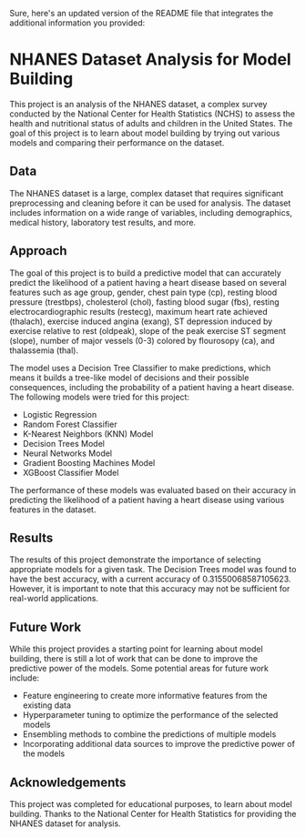 Sure, here's an updated version of the README file that integrates the additional information you provided:

# NHANES Dataset Analysis for Model Building

This project is an analysis of the NHANES dataset, a complex survey conducted by the National Center for Health Statistics (NCHS) to assess the health and nutritional status of adults and children in the United States. The goal of this project is to learn about model building by trying out various models and comparing their performance on the dataset.

## Data

The NHANES dataset is a large, complex dataset that requires significant preprocessing and cleaning before it can be used for analysis. The dataset includes information on a wide range of variables, including demographics, medical history, laboratory test results, and more.

## Approach

The goal of this project is to build a predictive model that can accurately predict the likelihood of a patient having a heart disease based on several features such as age group, gender, chest pain type (cp), resting blood pressure (trestbps), cholesterol (chol), fasting blood sugar (fbs), resting electrocardiographic results (restecg), maximum heart rate achieved (thalach), exercise induced angina (exang), ST depression induced by exercise relative to rest (oldpeak), slope of the peak exercise ST segment (slope), number of major vessels (0-3) colored by flourosopy (ca), and thalassemia (thal).

The model uses a Decision Tree Classifier to make predictions, which means it builds a tree-like model of decisions and their possible consequences, including the probability of a patient having a heart disease. The following models were tried for this project:

- Logistic Regression
- Random Forest Classifier
- K-Nearest Neighbors (KNN) Model
- Decision Trees Model
- Neural Networks Model
- Gradient Boosting Machines Model
- XGBoost Classifier Model

The performance of these models was evaluated based on their accuracy in predicting the likelihood of a patient having a heart disease using various features in the dataset.

## Results

The results of this project demonstrate the importance of selecting appropriate models for a given task. The Decision Trees model was found to have the best accuracy, with a current accuracy of 0.31550068587105623. However, it is important to note that this accuracy may not be sufficient for real-world applications.

## Future Work

While this project provides a starting point for learning about model building, there is still a lot of work that can be done to improve the predictive power of the models. Some potential areas for future work include:

- Feature engineering to create more informative features from the existing data
- Hyperparameter tuning to optimize the performance of the selected models
- Ensembling methods to combine the predictions of multiple models
- Incorporating additional data sources to improve the predictive power of the models

## Acknowledgements

This project was completed for educational purposes, to learn about model building. Thanks to the National Center for Health Statistics for providing the NHANES dataset for analysis.
